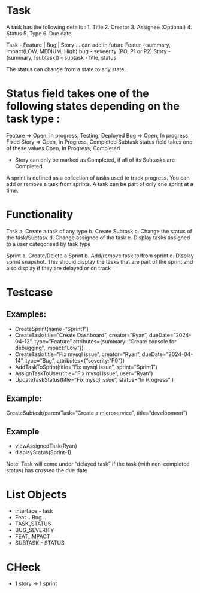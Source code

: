 # Task
A task has the following details :
    1. Title
    2. Creator
    3. Assignee (Optional)
    4. Status
    5. Type
    6. Due date

Task - Feature | Bug | Story ... can add in future
Featur - summary, impact(LOW, MEDIUM, High)
bug - seveerity (PO, P1 or P2)
Story - (summary, [subtask])
    - subtask - title, status

The status can change from a state to any state.

# Status field takes one of the following states depending on the task type :
Feature => Open, In progress, Testing, Deployed
Bug => Open, In progress, Fixed
Story => Open, In Progress, Completed
Subtask status field takes one of these values
Open, In Progress, Completed

- Story can only be marked as Completed, if all of its Subtasks are Completed.

A sprint is defined as a collection of tasks used to track progress. You can add or remove a task
from sprints.
A task can be part of only one sprint at a time.


# Functionality
Task
a. Create a task of any type
b. Create Subtask
c. Change the status of the task/Subtask
d. Change assignee of the task
e. Display tasks assigned to a user categorised by task type

Sprint
a. Create/Delete a Sprint
b. Add/remove task to/from sprint
c. Display sprint snapshot. This should display the tasks that are part of the sprint
and also display if they are delayed or on track


# Testcase
## Examples:
- CreateSprint(name=“Sprint1”)
- CreateTask(title=“Create Dashboard”, creator=“Ryan”, dueDate=”2024-04-12”, type=”Feature”,attributes={summary: “Create console for debugging”, impact:“Low”})
- CreateTask(title=“Fix mysql issue”, creator=“Ryan”, dueDate=”2024-04-14”, type=”Bug”, attributes={“severity:“P0”})
- AddTaskToSprint(title=”Fix mysql issue”, sprint=”Sprint1”)
- AssignTaskToUser(title=”Fix mysql issue”, user=”Ryan”)
- UpdateTaskStatus(title=”Fix mysql issue”, status=”In Progress” )

## Example:
CreateSubtask(parentTask=”Create a microservice”, title=”development”)


## Example
- viewAssignedTask(Ryan)
- displayStatus(Sprint-1)

Note: Task will come under “delayed task” if the task (with non-completed status) has crossed
the due date


# List Objects
- interface - task
- Feat .. Bug ..
- TASK_STATUS
- BUG_SEVERITY
- FEAT_IMPACT
- SUBTASK - STATUS

# CHeck
- 1 story -> 1 sprint